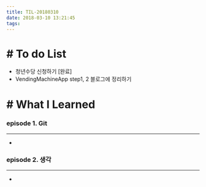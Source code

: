```yaml
---
title: TIL-20180310
date: 2018-03-10 13:21:45
tags: 
---
```


# # To do List

- 청년수당 신청하기 [완료]
- VendingMachineApp step1, 2 블로그에 정리하기


# # What I Learned

### episode 1. Git

---

-

### episode 2. 생각

---

-

